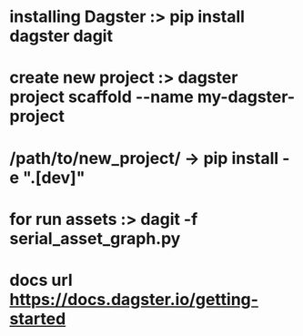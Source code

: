 # installing Dagster :> pip install dagster dagit
# create new project :> dagster project scaffold --name my-dagster-project
# /path/to/new_project/ -> pip install -e ".[dev]"

# for run assets :> dagit -f serial_asset_graph.py



# docs url https://docs.dagster.io/getting-started
